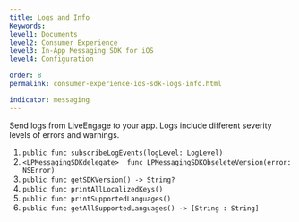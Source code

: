 ```yaml
---
title: Logs and Info
Keywords:
level1: Documents
level2: Consumer Experience
level3: In-App Messaging SDK for iOS
level4: Configuration

order: 8
permalink: consumer-experience-ios-sdk-logs-info.html

indicator: messaging
---
```



Send logs from LiveEngage to your app. Logs include different severity levels of errors and warnings.  

1. `public func subscribeLogEvents(logLevel: LogLevel)  `
2. `<LPMessagingSDKdelegate>  func LPMessagingSDKObseleteVersion(error: NSError)`
3. `public func getSDKVersion() -> String?  `
4. `public func printAllLocalizedKeys()`
5. `public func printSupportedLanguages()`
6. `public func getAllSupportedLanguages() -> [String : String]` 